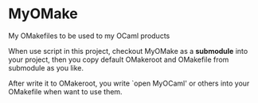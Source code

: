 MyOMake
=======

My OMakefiles to be used to my OCaml products

When use script in this project, checkout MyOMake as a **submodule** into your project, then you copy default OMakeroot and OMakefile from submodule as you like.

After write it to OMakeroot, you write `open MyOCaml' or others into your OMakefile when want to use them.
